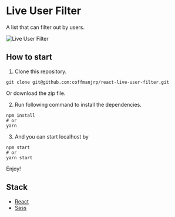 # Live User Filter

A list that can filter out by users.

![Live User Filter](https://res.cloudinary.com/coffmanjrp-dev/image/upload/v1643144359/coffmanjrp.io/live_user_filter_5e05c6d3fe.png)

## How to start

1. Clone this repository.

```
git clone git@github.com:coffmanjrp/react-live-user-filter.git
```

Or download the zip file.

2. Run following command to install the dependencies.

```
npm install
# or
yarn
```

3. And you can start localhost by

```
npm start
# or
yarn start
```

Enjoy!

## Stack

- [React](https://reactjs.org/)
- [Sass](https://sass-lang.com/)
